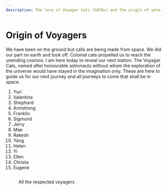 ```yaml
---
description: The lore of Voyager Cats (GATAv) and the origin of γάτα.
---
```


# Origin of Voyagers

We have been on the ground but calls are being made from space. We did our part on earth and took off. Colonial cats propelled us to reach the unending cosmos. I am here today to reveal our next station. The Voyager Cats, named after honourable astronauts without whom the exploration of the universe would have stayed in the imagination only. These are here to guide us for our next journey and all journeys to come that shall be in space.

1. Yuri
2. Valentina
3. Shephard
4. Armstrong
5. Franklin
6. Sigmund
7. Jerry
8. Mae
9. Rakesh
10. Yang
11. Helen
12. Yi
13. Ellen
14. Christa
15. Eugene

<figure><img src="../../../../.gitbook/assets/image (23).png" alt=""><figcaption><p>All the respected voyagers</p></figcaption></figure>
